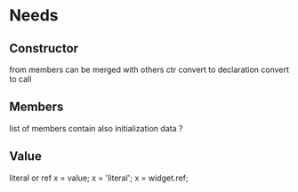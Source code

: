 
# Needs
## Constructor
from members
can be merged with others ctr
convert to declaration
convert to call

## Members
list of members
contain also initialization data ?


## Value
literal or ref
x = value;
x = 'literal';
x = widget.ref;